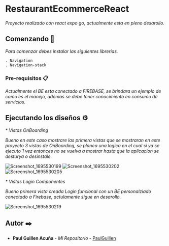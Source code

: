 # RestaurantEcommerceReact

_Proyecto realizado con react expo go, actualmente esta en pleno desarollo._

## Comenzando 🚀
_Para comenzar debes instalar las siguientes librerias._

```
. Navigation
. Navigation-stack
```

### Pre-requisitos 📋
_Actualmente el BE esta conectado a FIREBASE, se brindara un ejemplo de como es el manejo, ademas se debe tener conocimiento en consumo de servicios._

## Ejecutando los diseños ⚙️
_* Vistas OnBoarding_

_Bueno en este caso mostrare las primera vistas que se mostraran en este proyecto 3 vistas de OnBoarding, se planea una logica en el cual si ya se ejecuto 1 vez entonces no se vuelva a mostrar hasta que la aplicacion se desturya o desinstale._

![Screenshot_1695530199](https://github.com/PaulGuillen/RestaurantEcommerceReact/assets/43099030/66a4823e-b094-41b0-89b4-ccad7572a6e5)
![Screenshot_1695530202](https://github.com/PaulGuillen/RestaurantEcommerceReact/assets/43099030/affb2567-221e-4cd8-a8bd-9f8e0501d201)
![Screenshot_1695530205](https://github.com/PaulGuillen/RestaurantEcommerceReact/assets/43099030/087143b7-0ebc-4bd3-97d4-66e1549feb0d)


_* Vistas Login Componentes_

_Bueno primera vista creada Login funcional con un BE personalziado conectado a Firebase, actulamente sigue en desarollo._

![Screenshot_1695530219](https://github.com/PaulGuillen/RestaurantEcommerceReact/assets/43099030/c3b626a1-7eb8-4ba6-ada0-1e34b2ccdff6)


## Autor ✒️

* **Paul Guillen Acuña** - *Mi Repositorio* - [PaulGuillen](https://github.com/PaulGuillen?tab=repositories)
